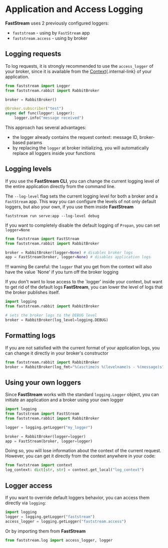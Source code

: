 # Application and Access Logging

**FastStream** uses 2 previously configured loggers:

* `faststream` - using by `FastStream` app
* `faststream.access` - using by broker

## Logging requests

To log requests, it is strongly recommended to use the `access_logger` of your broker, since it is available from the [Context](../getting-started/context/existed.md){.internal-link} of your application.

```python
from faststream import Logger
from faststream.rabbit import RabbitBroker

broker = RabbitBroker()

@broker.subscriber("test")
async def func(logger: Logger):
    logger.info("message received")
```

This approach has several advantages:

* the logger already contains the request context: message ID, broker-based params
* by replacing the `logger` at broker initializing, you will automatically replace all loggers inside your functions

## Logging levels

If you use the **FastStream CLI**, you can change the current logging level of the entire application directly from the command line.

The `--log-level` flag sets the current logging level for both a broker and a `FastStream` app. This way you can configure the levels of not only default loggers, but also your own, if you use them inside **FastStream**

```console
faststream run serve:app --log-level debug
```

If you want to completely disable the default logging of `Propan`, you can set `logger=None`

```python
from faststream import FastStream
from faststream.rabbit import RabbitBroker

broker = RabbitBroker(logger=None) # disables broker logs
app = FastStream(broker, logger=None) # disables application logs
```

!!! warning
    Be careful: the `logger` that you get from the context will also have the value `None' if you turn off the broker logging

If you don't want to lose access to the `logger' inside your context, but want to get rid of the default logs **FastStream**, you can lower the level of logs that the broker publishes itself.

```python
import logging
from faststream.rabbit import RabbitBroker

# sets the broker logs to the DEBUG level
broker = RabbitBroker(log_level=logging.DEBUG)
```

## Formatting logs

If you are not satisfied with the current format of your application logs, you can change it directly in your broker's constructor

```python
from faststream.rabbit import RabbitBroker
broker = RabbitBroker(log_fmt="%(asctime)s %(levelname)s - %(message)s")
```

## Using your own loggers

Since **FastStream** works with the standard `logging.Logger` object, you can initiate an application and a broker
using your own logger

```python
import logging
from faststream import FastStream
from faststream.rabbit import RabbitBroker

logger = logging.getLogger("my_logger")

broker = RabbitBroker(logger=logger)
app = FastStream(broker, logger=logger)
```

Doing so, you will lose information about the context of the current request. However, you can get it directly from the context anywhere in your code:

```python
from faststream import context
log_context: dict[str, str] = context.get_local("log_context")
```

## Logger access

If you want to override default loggers behavior, you can access them directly via `logging`:

```python
import logging
logger = logging.getLogger("faststream")
access_logger = logging.getLogger("faststream.access")
```

Or by importing them from **FastStream**

```python
from faststream.log import access_logger, logger
```
